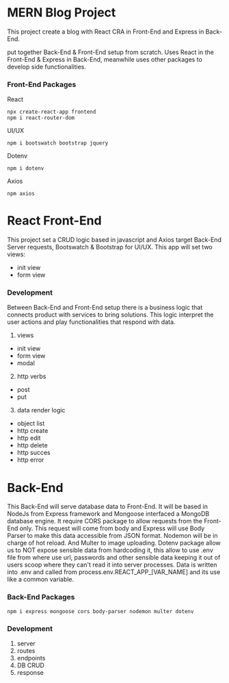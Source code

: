 # MERN Blog Project
This project create a blog with React CRA in Front-End and Express in Back-End.

put together Back-End & Front-End setup from scratch. Uses React in the Front-End & Express in Back-End, meanwhile uses other packages to develop side functionalities.

### Front-End Packages
React
~~~
npx create-react-app frontend
npm i react-router-dom
~~~
UI/UX
~~~
npm i bootswatch bootstrap jquery
~~~
Dotenv
~~~
npm i dotenv
~~~
Axios
~~~
npm axios
~~~

# React Front-End
This project set a CRUD logic based in javascript and Axios target Back-End Server requests, Bootswatch & Bootstrap for UI/UX.
This app will set two views:
* init view
* form view

### Development
Between Back-End and Front-End setup there is a business logic that connects product with services to bring solutions. This logic interpret the user actions and play functionalities that respond with data.

1. views
  - init view
  - form view
  - modal

2. http verbs
  - post
  - put

3. data render logic
  - object list
  - http create
  - http edit
  - http delete
  - http succes
  - http error



# Back-End
This Back-End will serve database data to Front-End. It will be based in NodeJs from Express framework and Mongoose interfaced a MongoDB database engine. It require CORS package to allow requests from the Front-End only. This request will come from body and Express will use Body Parser to make this data accessible from JSON format. Nodemon will be in charge of hot reload. And Multer to image uploading. Dotenv package allow us to NOT expose sensible data from hardcoding it, this allow to use .env file from where use url, passwords and other sensible data keeping it out of users scoop where they can't read it into server processes. Data is written into .env and called from process.env.REACT_APP_[VAR_NAME] and its use like a common variable.


### Back-End Packages
~~~
npm i express mongoose cors body-parser nodemon multer dotenv
~~~


### Development
1. server
2. routes
3. endpoints
4. DB CRUD
5. response
